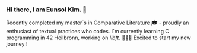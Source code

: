 ### Hi there, I am Eunsol Kim. 👋

Recently completed my master´s in Comparative Literature 🎓 - proudly an enthusiast of textual practices who codes.
I´m currently learning C programming in 42 Heilbronn, working on *libft*. 👩🏻‍💻 Excited to start my new journey !
<!--
**euns-kim/euns-kim** is a ✨ _special_ ✨ repository because its `README.md` (this file) appears on your GitHub profile.

Here are some ideas to get you started:

- 🔭 I’m currently working on ...
- 🌱 I’m currently learning ...
- 👯 I’m looking to collaborate on ...
- 🤔 I’m looking for help with ...
- 💬 Ask me about ...
- 📫 How to reach me: ...
- 😄 Pronouns: ...
- ⚡ Fun fact: ...
-->
